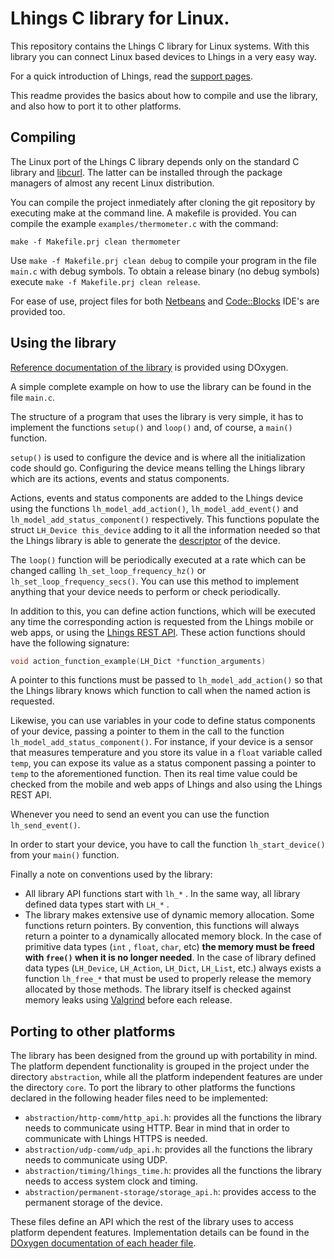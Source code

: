 # Lhings C library for Linux.

This repository contains the Lhings C library for Linux systems. With this library you can connect 
Linux based devices to Lhings in a very easy way. 

For a quick introduction of Lhings, read the [support pages](http://support.lhings.com).

This readme provides the basics about how to compile and use the library, and also how to port it to other platforms.

## Compiling
The Linux port of the Lhings C library depends only on the standard C library and 
[libcurl](http://curl.haxx.se/libcurl/). The latter can be installed through the package managers
of almost any recent Linux distribution. 

You can compile the
project inmediately after cloning the git repository by executing make at the command line. A makefile is
provided. You can compile the example `examples/thermometer.c` with the command:

`make -f Makefile.prj clean thermometer`

Use `make -f Makefile.prj clean debug` to compile your program in the file `main.c` with debug symbols. To obtain a release binary (no debug symbols) execute `make -f Makefile.prj clean release`. 

For ease of use, project files for both [Netbeans](https://netbeans.org/) and 
[Code::Blocks](http://www.codeblocks.org/) IDE's are provided too. 

## Using the library
[Reference documentation of the library](http://lhings.github.io/lhings-c-linux/files.html) is provided using DOxygen. 

A simple complete example on how to use the library can be found in the file `main.c`.

The structure of a program that uses the library is very simple, it has to 
implement the functions `setup()` and `loop()` and, of course, a `main()` function. 

`setup()` is used to configure the 
device and is where all the initialization code should go. Configuring the device
means telling the Lhings library which are its actions, events and status components.

Actions, events and status components are added to the Lhings device using the 
functions `lh_model_add_action()`, `lh_model_add_event()` and `lh_model_add_status_component()`
respectively. This functions populate the struct `LH_Device this_device` adding to it
all the information needed so that the Lhings library is able to generate the 
[descriptor](http://support.lhings.com/The-Device-Descriptor.html) of the device.

The `loop()` function will be periodically executed at a rate which can be
changed calling `lh_set_loop_frequency_hz()` or `lh_set_loop_frequency_secs()`. You
can use this method to implement anything that your device needs to perform or
check periodically.

In addition to this, you can define action functions, which will be executed 
any time the corresponding action is requested from the Lhings mobile or web
apps, or using the [Lhings REST API](http://support.lhings.com/Lhings-API-Documentation.html).
These action functions should have the following signature:
```c
void action_function_example(LH_Dict *function_arguments)
```
A pointer to this functions must be passed to `lh_model_add_action()` so that
the Lhings library knows which function to call when the named action is
requested. 

Likewise, you can use variables in your code to define status components of 
your device, passing a pointer to them in the call to the function 
`lh_model_add_status_component()`. For instance, if your device is a sensor
that measures temperature and you store its value in a `float` variable
called `temp`, you can expose its value as a status component passing a 
pointer to `temp` to the aforementioned function. Then its real time value
could be checked from the mobile and web apps of Lhings and also using the 
Lhings REST API.

Whenever you need to send an event you can use the function `lh_send_event()`.

In order to start your device, you have to call the function
`lh_start_device()` from your `main()` function.

Finally a note on conventions used by the library:

* All library API functions start with `lh_*` . In the same way, all
library defined data types start with `LH_*` . 
* The library makes extensive use of dynamic memory allocation. Some functions
return pointers. By convention, this functions will always return a pointer to a
dynamically allocated memory block. In the case of primitive data types (`int` ,
`float`, `char`, etc) **the memory must be freed with `free()` when it is no longer
needed**. In the case of library defined data types (`LH_Device`, `LH_Action`, `LH_Dict`, `LH_List`, etc.)
always exists a function `lh_free_*` that must be used to properly release the 
memory allocated by those methods. The library itself is checked against memory leaks
using [Valgrind](http://valgrind.org) before each release. 

## Porting to other platforms
The library has been designed from the ground up with portability in mind. The platform dependent functionality
is grouped in the project under the directory `abstraction`, while all the platform independent features are
under the directory `core`. To port the library to other platforms the functions declared in the following
header files need to be implemented:

* `abstraction/http-comm/http_api.h`: provides all the functions the library needs to communicate using HTTP. 
Bear in mind that in order to communicate with Lhings HTTPS is needed.
* `abstraction/udp-comm/udp_api.h`: provides all the functions the library needs to communicate using UDP.
* `abstraction/timing/lhings_time.h`: provides all the functions the library needs to access system clock and timing.
* `abstraction/permanent-storage/storage_api.h`: provides access to the permanent storage of the device. 

These files define an API which the rest of the library uses to access platform dependent features. Implementation
details can be found in the [DOxygen documentation of each header file](http://lhings.github.io/lhings-c-linux/files.html).
